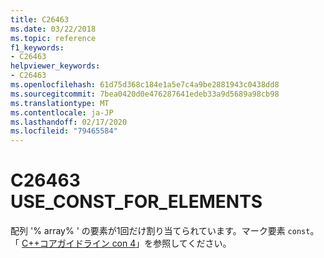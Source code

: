 ```yaml
---
title: C26463
ms.date: 03/22/2018
ms.topic: reference
f1_keywords:
- C26463
helpviewer_keywords:
- C26463
ms.openlocfilehash: 61d75d368c184e1a5e7c4a9be2881943c0438dd8
ms.sourcegitcommit: 7bea0420d0e476287641edeb33a9d5689a98cb98
ms.translationtype: MT
ms.contentlocale: ja-JP
ms.lasthandoff: 02/17/2020
ms.locfileid: "79465584"
---
```

# <a name="c26463-use_const_for_elements"></a>C26463 USE_CONST_FOR_ELEMENTS

配列 '% array% ' の要素が1回だけ割り当てられています。マーク要素 `const`。 「 [ C++コアガイドライン con 4](https://github.com/isocpp/CppCoreGuidelines/blob/master/CppCoreGuidelines.md#con4-use-const-to-define-objects-with-values-that-do-not-change-after-construction)」を参照してください。

